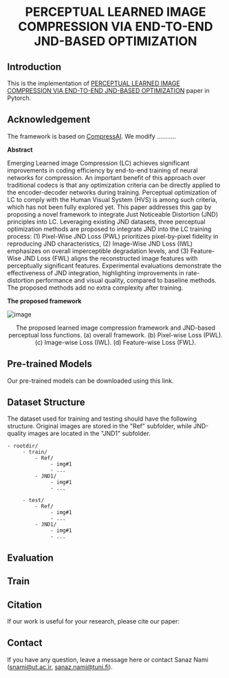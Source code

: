 <h1 align="center"> PERCEPTUAL LEARNED IMAGE COMPRESSION VIA END-TO-END JND-BASED OPTIMIZATION 


## Introduction

This is the implementation of [PERCEPTUAL LEARNED IMAGE COMPRESSION VIA END-TO-END JND-BASED OPTIMIZATION](https://arxiv.org/abs/2402.02836) paper in Pytorch.

## Acknowledgement

The framework is based on [CompressAI](https://github.com/InterDigitalInc/CompressAI). We modify ...........

**Abstract**

Emerging Learned image Compression (LC) achieves significant improvements in coding efficiency by end-to-end training of neural networks for compression. An important benefit of this approach over traditional codecs is that any optimization criteria can be directly applied to the encoder-decoder networks during training. Perceptual optimization of LC to comply with the Human Visual System (HVS) is among such criteria, which has not been fully explored yet. This paper addresses this gap by proposing a novel framework to integrate Just Noticeable Distortion (JND) principles into LC. Leveraging existing JND datasets, three perceptual optimization methods are proposed to integrate JND into the LC training process: (1) Pixel-Wise JND Loss (PWL) prioritizes pixel-by-pixel fidelity in reproducing JND characteristics, (2) Image-Wise JND Loss (IWL) emphasizes on overall imperceptible degradation levels, and (3) Feature-Wise JND Loss (FWL) aligns the reconstructed image features with perceptually significant features. Experimental evaluations demonstrate the effectiveness of JND integration, highlighting improvements in rate-distortion performance and visual quality, compared to baseline methods. The proposed methods add no extra complexity after training.


**The proposed framework**


![image](https://github.com/sanaznami/JND-LC/assets/59918141/54b0af4c-fe51-4037-a111-7107cfba6124)

<p align="center">The proposed learned image compression framework and JND-based perceptual loss functions. (a) overall framework. (b) Pixel-wise Loss (PWL). (c) Image-wise Loss (IWL). (d) Feature-wise Loss (FWL).


## Pre-trained Models
Our pre-trained models can be downloaded using this link.


## Dataset Structure
The dataset used for training and testing should have the following structure. Original images are stored in the "Ref" subfolder, while JND-quality images are located in the "JND1" subfolder.


    - rootdir/
         - train/
             - Ref/
                  - img#1
                  - ...             
             - JND1/
                  - img#1
                  - ...

         - test/
             - Ref/
                  - img#1
                  - ...             
             - JND1/
                  - img#1
                  - ...


	     



## Evaluation


## Train


## Citation

If our work is useful for your research, please cite our paper:


## Contact

If you have any question, leave a message here or contact Sanaz Nami (snami@ut.ac.ir, sanaz.nami@tuni.fi).


